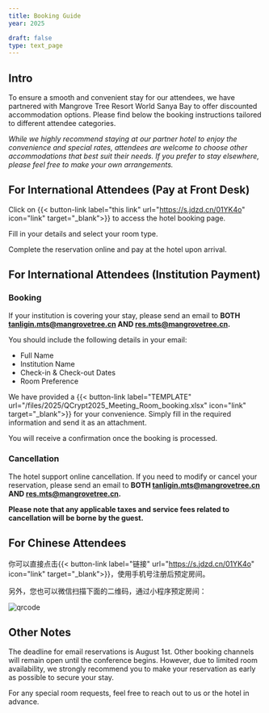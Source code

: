 ```yaml
---
title: Booking Guide
year: 2025

draft: false
type: text_page
---
```


## Intro

To ensure a smooth and convenient stay for our attendees, we have partnered with Mangrove Tree Resort World Sanya Bay to offer discounted accommodation options. Please find below the booking instructions tailored to different attendee categories.

_While we highly recommend staying at our partner hotel to enjoy the convenience and special rates, attendees are welcome to choose other accommodations that best suit their needs. If you prefer to stay elsewhere, please feel free to make your own arrangements._

## For International Attendees (Pay at Front Desk)

Click on {{< button-link label="this link" url="https://s.jdzd.cn/01YK4o" icon="link" target="_blank">}} to access the hotel booking page.

Fill in your details and select your room type.

Complete the reservation online and pay at the hotel upon arrival.

## For International Attendees (Institution Payment)

### Booking

If your institution is covering your stay, please send an email to **BOTH tanligin.mts@mangrovetree.cn AND res.mts@mangrovetree.cn.**

You should include the following details in your email:

-   Full Name
-   Institution Name
-   Check-in & Check-out Dates
-   Room Preference

We have provided a {{< button-link label="TEMPLATE" url="/files/2025/QCrypt2025_Meeting_Room_booking.xlsx" icon="link" target="_blank">}} for your convenience. Simply fill in the required information and send it as an attachment.

You will receive a confirmation once the booking is processed.

### Cancellation

The hotel support online cancellation. If you need to modify or cancel your reservation, please send an email to **BOTH tanligin.mts@mangrovetree.cn AND res.mts@mangrovetree.cn.**

**Please note that any applicable taxes and service fees related to cancellation will be borne by the guest.**

## For Chinese Attendees

<!-- Please click on {{< button-link label="this link" url="https://s.jdzd.cn/01YK4o" icon="link" target="_blank">}}, register by your phone number, and book your room.

Alternatively, you can book via WeChat by scanning the QR code below: -->

你可以直接点击{{< button-link label="链接" url="https://s.jdzd.cn/01YK4o" icon="link" target="_blank">}}，使用手机号注册后预定房间。

另外，您也可以微信扫描下面的二维码，通过小程序预定房间：

![qrcode](../img/qrcode.png)

## Other Notes

The deadline for email reservations is August 1st. Other booking channels will remain open until the conference begins. However, due to limited room availability, we strongly recommend you to make your reservation as early as possible to secure your stay.

For any special room requests, feel free to reach out to us or the hotel in advance.
